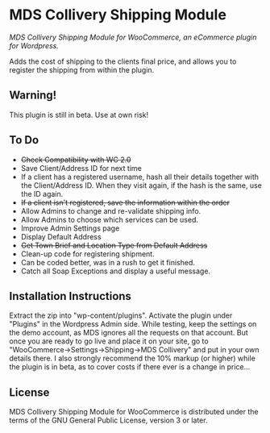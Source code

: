 MDS Collivery Shipping Module
=============================

*MDS Collivery Shipping Module for WooCommerce, an eCommerce plugin for Wordpress.*

Adds the cost of shipping to the clients final price, and allows you to register the shipping from within the plugin.

Warning!
--------

This plugin is still in beta. Use at own risk!

To Do
------

- ~~Check Compatibility with WC 2.0~~
- Save Client/Address ID for next time
 - If a client has a registered username, hash all their details together with the Client/Address ID. When they visit again, if the hash is the same, use the ID again.
 - ~~If a client isn't registered, save the information within the order~~
- Allow Admins to change and re-validate shipping info.
- Allow Admins to choose which services can be used.
- Improve Admin Settings page
 - Display Default Address
 - ~~Get Town Brief and Location Type from Default Address~~
- Clean-up code for registering shipment.
 - Can be coded better, was in a rush to get it finished.
- Catch all Soap Exceptions and display a useful message.

Installation Instructions
-------------------------
Extract the zip into "wp-content/plugins".
Activate the plugin under "Plugins" in the Wordpress Admin side.
While testing, keep the settings on the demo account, as MDS ignores all the requests on that account. But once you are ready to go live and place it on your site, go to "WooCommerce->Settings->Shipping->MDS Collivery" and put in your own details there.
I also strongly recommend the 10% markup (or higher) while the plugin is in beta, as to cover costs if there ever is a change in price...

License
--------

MDS Collivery Shipping Module for WooCommerce is distributed under the terms of the GNU General Public License, version 3 or later.